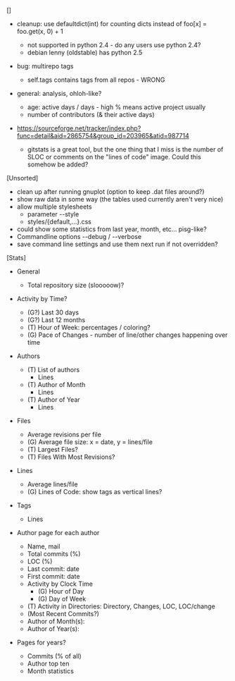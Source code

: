 []
- cleanup: use defaultdict(int) for counting dicts instead of foo[x] = foo.get(x, 0) + 1
	- not supported in python 2.4 - do any users use python 2.4?
	- debian lenny (oldstable) has python 2.5
- bug: multirepo tags
	- self.tags contains tags from all repos - WRONG

- general: analysis, ohloh-like?
	- age: active days / days - high % means active project usually
	- number of contributors (& their active days)

- https://sourceforge.net/tracker/index.php?func=detail&aid=2865754&group_id=203965&atid=987714
	- gitstats is a great tool, but the one thing that I miss is the number of
	SLOC or comments on the "lines of code" image. Could this somehow be
	added?

[Unsorted]
- clean up after running gnuplot (option to keep .dat files around?)
- show raw data in some way (the tables used currently aren't very nice)
- allow multiple stylesheets
	- parameter --style
	- styles/{default,...}.css
- could show some statistics from last year, month, etc... pisg-like?
- Commandline options
	--debug / --verbose
- save command line settings and use them next run if not overridden?

[Stats]
- General
	- Total repository size (slooooow)?

- Activity by Time?
	- (G?) Last 30 days
	- (G?) Last 12 months
	- (T) Hour of Week: percentages / coloring?
	- (G) Pace of Changes - number of line/other changes happening over time

- Authors
	- (T) List of authors
		- Lines
	- (T) Author of Month
		- Lines
	- (T) Author of Year
		- Lines

- Files
	- Average revisions per file
	- (G) Average file size: x = date, y = lines/file
	- (T) Largest Files?
	- (T) Files With Most Revisions?

- Lines
	- Average lines/file
	- (G) Lines of Code: show tags as vertical lines?

- Tags
	- Lines

- Author page for each author
	- Name, mail
	- Total commits (%)
	- LOC (%)
	- Last commit: date
	- First commit: date
	- Activity by Clock Time
		- (G) Hour of Day
		- (G) Day of Week
	- (T) Activity in Directories: Directory, Changes, LOC, LOC/change
	- (Most Recent Commits?)
	- Author of Month(s):
	- Author of Year(s):

- Pages for years?
	- Commits (% of all)
	- Author top ten
	- Month statistics
